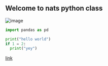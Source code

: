 ## Welcome to nats python class


![image](https://user-images.githubusercontent.com/86410932/167452386-5bb461db-03bc-4048-aefa-b960f0bceead.png)

```python
import pandas as pd

print("hello world")
if 1 = 2:
  print("yey")

```


[link](https:\\google.com)
